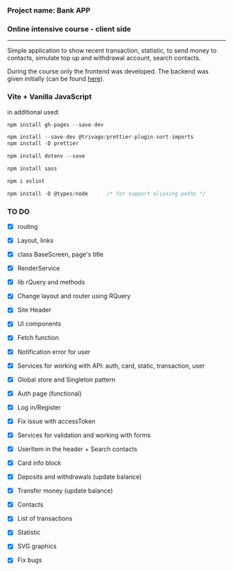 ### Project name: Bank APP
### Online intensive course - client side
---

Simple application to show recent transaction, statistic, to send money to contacts, simulate top up and withdrawal account, search contacts.

During the course only the frontend was developed. 
The backend was given initially (can be found <a href="https://github.com/Inna-B10/bank-js-intensive/tree/main" target="_blank">here</a>).

### Vite + Vanilla JavaScript

in additional used:

```js
npm install gh-pages --save-dev

npm install --save-dev @trivago/prettier-plugin-sort-imports
npm install -D prettier

npm install dotenv --save

npm install sass

npm i eslint

npm install -D @types/node      /* for support aliasing paths */
```

### TO DO
- [x] routing
- [x] Layout, links
- [x] class BaseScreen, page's title
- [x] RenderService
- [x]  lib rQuery and methods
- [x]  Change layout and router using RQuery
- [x]  Site Header
- [x]  UI components
- [x]  Fetch function 
- [x]  Notification error for user
- [x]  Services for working with API: auth, card, static, transaction, user
- [x]  Global store and Singleton pattern
- [x]  Auth page (functional)
  - [x] Log in/Register
  - [x] Fix issue with accessToken
- [x]  Services for validation and working with forms
- [x]  UserItem in the header + Search contacts
- [x]  Card info block
- [x]  Deposits and withdrawals (update balance)
- [x]  Transfer money (update balance)
- [x]  Contacts
- [x]  List of transactions
- [x]  Statistic
- [x]  SVG graphics
- [x]  Fix bugs

